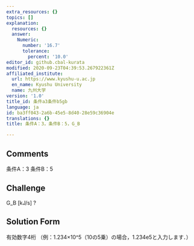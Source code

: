 ```yaml
---
extra_resources: {}
topics: []
explanation:
  resources: {}
  answer:
    Numeric:
      number: '16.7'
      tolerance:
        percent: '10.0'
editor_id: github.cbal-kurata
modified: 2020-09-23T04:39:53.267922361Z
affiliated_institute:
  url: https://www.kyushu-u.ac.jp
  en_name: Kyushu University
  name: 九州大学
version: '1.0'
title_id: 条件a3条件b5gb
language: ja
id: ba3ff043-2a6b-45e5-8d40-28e59c36904e
translations: {}
title: 条件A：3，条件B：5，G_B

---
```


## Comments
条件A：3
条件B：5

## Challenge
G_B [kJ/s] ?

## Solution Form
有効数字4桁
（例：1.234×10^5（10の5乗）の場合，1.234e5と入力します．）




